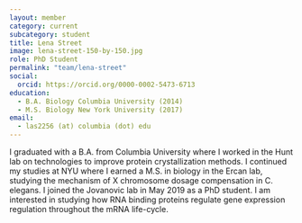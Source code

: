 ```yaml
---
layout: member
category: current
subcategory: student
title: Lena Street
image: lena-street-150-by-150.jpg
role: PhD Student
permalink: "team/lena-street"
social:
  orcid: https://orcid.org/0000-0002-5473-6713
education:
  - B.A. Biology Columbia University (2014)
  - M.S. Biology New York University (2017)
email:
  - las2256 (at) columbia (dot) edu
---
```


I graduated with a B.A. from Columbia University where I worked in the Hunt lab on technologies to improve protein crystallization methods. I continued my studies at NYU where I earned a M.S. in biology in the Ercan lab, studying the mechanism of X chromosome dosage compensation in C. elegans. I joined the Jovanovic lab in May 2019 as a PhD student. I am interested in studying how RNA binding proteins regulate gene expression regulation throughout the mRNA life-cycle.
